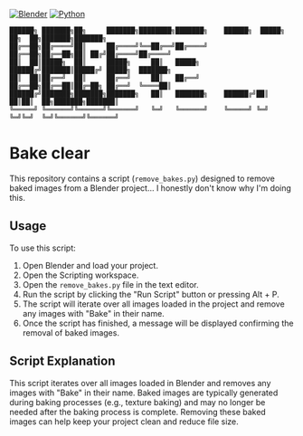 [![Blender](https://img.shields.io/badge/Blender-4.0-orange.svg)](https://www.blender.org/download/releases/4.0/)
[![Python](https://img.shields.io/badge/Python-3.10.13-blue.svg)](https://www.python.org/downloads/release/python-31013/)
```
██████╗ ███████╗██╗     ███████╗████████╗███████╗    ██████╗  █████╗ ██╗  ██╗███████╗███████╗
██╔══██╗██╔════╝██║     ██╔════╝╚══██╔══╝██╔════╝    ██╔══██╗██╔══██╗██║ ██╔╝██╔════╝██╔════╝
██║  ██║█████╗  ██║     █████╗     ██║   █████╗      ██████╔╝███████║█████╔╝ █████╗  ███████╗
██║  ██║██╔══╝  ██║     ██╔══╝     ██║   ██╔══╝      ██╔══██╗██╔══██║██╔═██╗ ██╔══╝  ╚════██║
██████╔╝███████╗███████╗███████╗   ██║   ███████╗    ██████╔╝██║  ██║██║  ██╗███████╗███████║
╚═════╝ ╚══════╝╚══════╝╚══════╝   ╚═╝   ╚══════╝    ╚═════╝ ╚═╝  ╚═╝╚═╝  ╚═╝╚══════╝╚══════╝
```
# Bake clear

This repository contains a script (`remove_bakes.py`) designed to remove baked images from a Blender project... I honestly don't know why I'm doing this.

## Usage

To use this script:

1. Open Blender and load your project.
2. Open the Scripting workspace.
3. Open the `remove_bakes.py` file in the text editor.
4. Run the script by clicking the "Run Script" button or pressing Alt + P.
5. The script will iterate over all images loaded in the project and remove any images with "Bake" in their name.
6. Once the script has finished, a message will be displayed confirming the removal of baked images.

## Script Explanation

This script iterates over all images loaded in Blender and removes any images with "Bake" in their name. Baked images are typically generated during baking processes (e.g., texture baking) and may no longer be needed after the baking process is complete. Removing these baked images can help keep your project clean and reduce file size.

